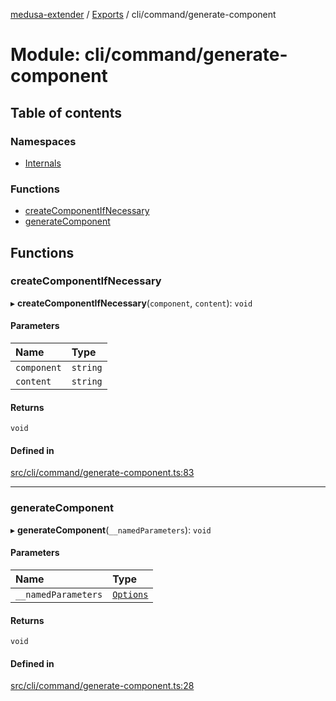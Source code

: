 [medusa-extender](../README.md) / [Exports](../modules.md) / cli/command/generate-component

# Module: cli/command/generate-component

## Table of contents

### Namespaces

- [Internals](cli_command_generate_component.Internals.md)

### Functions

- [createComponentIfNecessary](cli_command_generate_component.md#createcomponentifnecessary)
- [generateComponent](cli_command_generate_component.md#generatecomponent)

## Functions

### createComponentIfNecessary

▸ **createComponentIfNecessary**(`component`, `content`): `void`

#### Parameters

| Name | Type |
| :------ | :------ |
| `component` | `string` |
| `content` | `string` |

#### Returns

`void`

#### Defined in

[src/cli/command/generate-component.ts:83](https://github.com/adrien2p/medusa-extender/blob/af38280/src/cli/command/generate-component.ts#L83)

___

### generateComponent

▸ **generateComponent**(`__namedParameters`): `void`

#### Parameters

| Name | Type |
| :------ | :------ |
| `__namedParameters` | [`Options`](cli_command_generate_component.Internals.md#options) |

#### Returns

`void`

#### Defined in

[src/cli/command/generate-component.ts:28](https://github.com/adrien2p/medusa-extender/blob/af38280/src/cli/command/generate-component.ts#L28)
